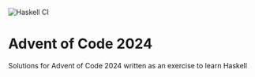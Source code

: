 ![Haskell CI](https://github.com/ssouthcity/advent-of-code-2024/actions/workflows/haskell.yml/badge.svg)

# Advent of Code 2024

Solutions for Advent of Code 2024 written as an exercise to learn Haskell
